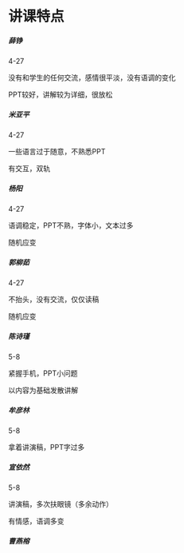 # 讲课特点

##### 薛铮

4-27

没有和学生的任何交流，感情很平淡，没有语调的变化

PPT较好，讲解较为详细，很放松

##### 米亚平

4-27

一些语言过于随意，不熟悉PPT

有交互，双轨

##### 杨阳

4-27

语调稳定，PPT不熟，字体小，文本过多

随机应变

##### 郭柳茹

4-27

不抬头，没有交流，仅仅读稿

随机应变

##### 陈诗瑾

5-8

紧握手机，PPT小问题

以内容为基础发散讲解

##### 牟彦林

5-8

拿着讲演稿，PPT字过多

##### 宣依然

5-8

讲演稿，多次扶眼镜（多余动作）

有情感，语调多变

##### 曹燕榕









